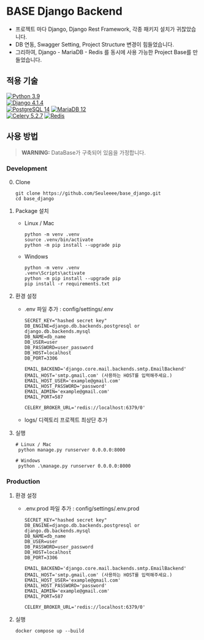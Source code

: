 ﻿# BASE Django Backend

* 프로젝트 마다 Django, Django Rest Framework, 각종 패키지 설치가 귀찮았습니다.
* DB 연동, Swagger Setting, Project Structure 변경이 힘들었습니다.
* 그리하여, Django - MariaDB - Redis 를 동시에 사용 가능한 Project Base를 만들었습니다.


## 적용 기술

[![Python 3.9](https://img.shields.io/badge/Python-3.9-informational?style=flat&logo=python&logoColor=white&color=blue)](https://www.python.org/downloads/release/python-390/)  
[![Django 4.1.4](https://img.shields.io/badge/Django-4.1.4-informational?style=flat&logo=django&logoColor=white&color=green)](https://docs.djangoproject.com/en/4.1/releases/4.1.4/)  
[![PostgreSQL 14](https://img.shields.io/badge/PostgreSQL-14-informational?style=flat&logo=postgresql&logoColor=white&color=blue)](https://www.postgresql.org/about/news/postgresql-14-released-2314/)
[![MariaDB 12](https://img.shields.io/badge/MariaDB-12-informational?style=flat&logo=mariadb&logoColor=white&color=blue)](https://mariadb.org/)  
[![Celery 5.2.7](https://img.shields.io/badge/Celery-5.2.7-informational?style=flat&logo=celery&logoColor=white&color=green)](https://docs.celeryproject.org/en/stable/index.html)
[![Redis](https://img.shields.io/badge/Redis-latest-informational?style=flat&logo=redis&logoColor=white&color=red)](https://redis.io/)


## 사용 방법
> **WARNING:** DataBase가 구축되어 있음을 가정합니다.

### Development
0. Clone
    ```shell
    git clone https://github.com/Seuleeee/base_django.git
    cd base_django
    ```

1. Package 설치
   - Linux / Mac
       ```shell
       python -m venv .venv
       source .venv/bin/activate
       python -m pip install --upgrade pip
       ```
  
   - Windows
       ```shell
       python -m venv .venv
       .venv\Scripts\activate
       python -m pip install --upgrade pip
       pip install -r requirements.txt 
       ```  

2. 환경 설정
   - .env 파일 추가 : config/settings/.env
       ```text
       SECRET_KEY="hashed secret key"
       DB_ENGINE=django.db.backends.postgresql or django.db.backends.mysql
       DB_NAME=db_name
       DB_USER=user
       DB_PASSWORD=user_password
       DB_HOST=localhost
       DB_PORT=3306

       EMAIL_BACKEND='django.core.mail.backends.smtp.EmailBackend'
       EMAIL_HOST='smtp.gmail.com' (사용하는 HOST를 입력해주세요.)
       EMAIL_HOST_USER='example@gmail.com'
       EMAIL_HOST_PASSWORD='password'
       EMAIL_ADMIN='example@gmail.com'
       EMAIL_PORT=587
    
       CELERY_BROKER_URL='redis://localhost:6379/0'
       ```
   - logs/ 디렉토리 프로젝트 최상단 추가

3. 실행
   ```shell
   # Linux / Mac
    python manage.py runserver 0.0.0.0:8000
   
   # Windows
    python .\manage.py runserver 0.0.0.0:8000
   ```
   
### Production
1. 환경 설정
   - .env.prod 파일 추가 : config/settings/.env.prod
       ```text
       SECRET_KEY="hashed secret key"
       DB_ENGINE=django.db.backends.postgresql or django.db.backends.mysql
       DB_NAME=db_name
       DB_USER=user
       DB_PASSWORD=user_password
       DB_HOST=localhost
       DB_PORT=3306

       EMAIL_BACKEND='django.core.mail.backends.smtp.EmailBackend'
       EMAIL_HOST='smtp.gmail.com' (사용하는 HOST를 입력해주세요.)
       EMAIL_HOST_USER='example@gmail.com'
       EMAIL_HOST_PASSWORD='password'
       EMAIL_ADMIN='example@gmail.com'
       EMAIL_PORT=587
    
       CELERY_BROKER_URL='redis://localhost:6379/0'
       ```

2. 실행
    ```shell
    docker compose up --build
    ```